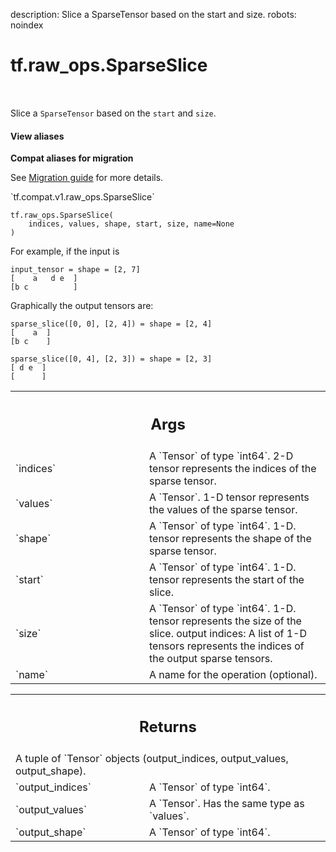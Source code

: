 description: Slice a SparseTensor based on the start and size.
robots: noindex

# tf.raw_ops.SparseSlice

<!-- Insert buttons and diff -->

<table class="tfo-notebook-buttons tfo-api nocontent" align="left">

</table>



Slice a `SparseTensor` based on the `start` and `size`.


<section class="expandable">
  <h4 class="showalways">View aliases</h4>
  <p>
<b>Compat aliases for migration</b>
<p>See
<a href="https://www.tensorflow.org/guide/migrate">Migration guide</a> for
more details.</p>
<p>`tf.compat.v1.raw_ops.SparseSlice`</p>
</p>
</section>

<pre class="devsite-click-to-copy prettyprint lang-py tfo-signature-link">
<code>tf.raw_ops.SparseSlice(
    indices, values, shape, start, size, name=None
)
</code></pre>



<!-- Placeholder for "Used in" -->

For example, if the input is

    input_tensor = shape = [2, 7]
    [    a   d e  ]
    [b c          ]

Graphically the output tensors are:

    sparse_slice([0, 0], [2, 4]) = shape = [2, 4]
    [    a  ]
    [b c    ]

    sparse_slice([0, 4], [2, 3]) = shape = [2, 3]
    [ d e  ]
    [      ]

<!-- Tabular view -->
 <table class="responsive fixed orange">
<colgroup><col width="214px"><col></colgroup>
<tr><th colspan="2"><h2 class="add-link">Args</h2></th></tr>

<tr>
<td>
`indices`<a id="indices"></a>
</td>
<td>
A `Tensor` of type `int64`.
2-D tensor represents the indices of the sparse tensor.
</td>
</tr><tr>
<td>
`values`<a id="values"></a>
</td>
<td>
A `Tensor`. 1-D tensor represents the values of the sparse tensor.
</td>
</tr><tr>
<td>
`shape`<a id="shape"></a>
</td>
<td>
A `Tensor` of type `int64`.
1-D. tensor represents the shape of the sparse tensor.
</td>
</tr><tr>
<td>
`start`<a id="start"></a>
</td>
<td>
A `Tensor` of type `int64`.
1-D. tensor represents the start of the slice.
</td>
</tr><tr>
<td>
`size`<a id="size"></a>
</td>
<td>
A `Tensor` of type `int64`.
1-D. tensor represents the size of the slice.
output indices: A list of 1-D tensors represents the indices of the output
sparse tensors.
</td>
</tr><tr>
<td>
`name`<a id="name"></a>
</td>
<td>
A name for the operation (optional).
</td>
</tr>
</table>



<!-- Tabular view -->
 <table class="responsive fixed orange">
<colgroup><col width="214px"><col></colgroup>
<tr><th colspan="2"><h2 class="add-link">Returns</h2></th></tr>
<tr class="alt">
<td colspan="2">
A tuple of `Tensor` objects (output_indices, output_values, output_shape).
</td>
</tr>
<tr>
<td>
`output_indices`<a id="output_indices"></a>
</td>
<td>
A `Tensor` of type `int64`.
</td>
</tr><tr>
<td>
`output_values`<a id="output_values"></a>
</td>
<td>
A `Tensor`. Has the same type as `values`.
</td>
</tr><tr>
<td>
`output_shape`<a id="output_shape"></a>
</td>
<td>
A `Tensor` of type `int64`.
</td>
</tr>
</table>


